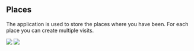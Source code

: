 ## Places

The application is used to store the places where you have been. For each place you can create multiple visits. 

![](./Images/2023-01-11-08-26-34.png)
<img src="./Images/2023-01-11-08-26-34.png"/>
